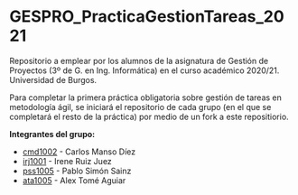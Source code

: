 # GESPRO_PracticaGestionTareas_2021
Repositorio a emplear por los alumnos de la asignatura de Gestión de Proyectos (3º de G. en Ing. Informática) en el curso académico 2020/21. Universidad de Burgos.

Para completar la primera práctica obligatoria sobre gestión de tareas en metodología ágil, se iniciará el repositorio de cada grupo (en el que se completará el resto de la práctica) por medio de un fork a este repositiorio.

**Integrantes del grupo:**

* [cmd1002](https://github.com/cmd1002) - Carlos Manso Díez
* [irj1001](https://github.com/irj1001) - Irene Ruiz Juez
* [pss1005](https://github.com/pss1005) - Pablo Simón Sainz
* [ata1005](https://github.com/ata1005) - Alex Tomé Aguiar
